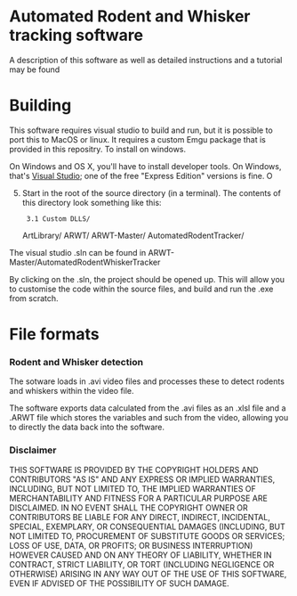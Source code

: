 Automated Rodent and Whisker tracking software
================

A description of this software as well as detailed instructions and a tutorial
may be found <insert documentation link>

Building
========

This software requires visual studio to build and run, but it is possible to port this to MacOS or linux. It requires a custom Emgu package that is provided in this repositry.
To install on windows. 

On Windows and OS X, you'll have to install developer tools.  On Windows,
   that's [Visual Studio](http://www.microsoft.com/express); one of the free
   "Express Edition" versions is fine.  O

5. Start in the root of the source directory (in a terminal).
   The contents of this directory look something like this:

      	3.1 Custom DLLS/
	ArtLibrary/
	ARWT/
	ARWT-Master/
	AutomatedRodentTracker/

The visual studio .sln can be found in ARWT-Master/AutomatedRodentWhiskerTracker

By clicking on the .sln, the project should be opened up. This will allow you to customise
the code within the source files, and build and run the .exe from scratch. 


File formats
============

### Rodent and Whisker detection

The sotware loads in .avi video files and processes these to detect rodents and 
whiskers within the video file. 

The software exports data calculated from the .avi files as an .xlsl file and a .ARWT
file which stores the variables and such from the video, allowing you to directly the 
data back into the software. 

### Disclaimer
THIS SOFTWARE IS PROVIDED BY THE COPYRIGHT HOLDERS AND CONTRIBUTORS "AS IS" AND ANY EXPRESS OR IMPLIED WARRANTIES, INCLUDING, BUT NOT
LIMITED TO, THE IMPLIED WARRANTIES OF MERCHANTABILITY AND FITNESS FOR A PARTICULAR PURPOSE ARE DISCLAIMED. IN NO EVENT SHALL THE COPYRIGHT OWNER OR CONTRIBUTORS BE LIABLE FOR ANY DIRECT, INDIRECT, INCIDENTAL, SPECIAL, EXEMPLARY, OR CONSEQUENTIAL DAMAGES (INCLUDING, BUT NOT LIMITED TO, PROCUREMENT OF SUBSTITUTE GOODS OR SERVICES; LOSS OF USE, DATA, OR PROFITS; OR BUSINESS INTERRUPTION) HOWEVER CAUSED AND ON ANY THEORY OF LIABILITY, WHETHER IN CONTRACT, STRICT LIABILITY, OR TORT (INCLUDING NEGLIGENCE OR OTHERWISE) ARISING IN ANY WAY OUT OF THE USE OF THIS SOFTWARE, EVEN IF ADVISED OF THE POSSIBILITY OF SUCH DAMAGE.
